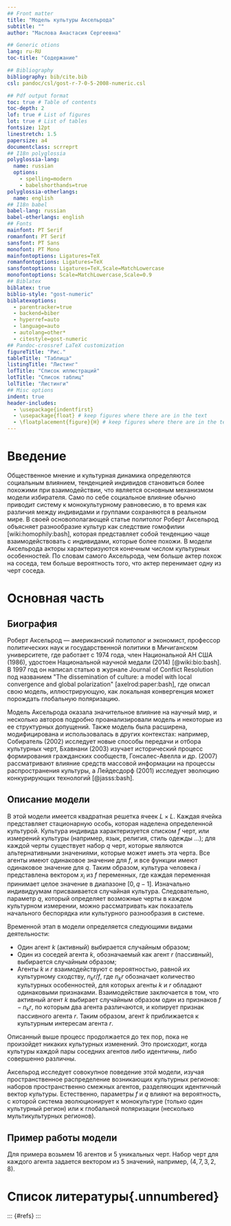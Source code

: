 ```yaml
---
## Front matter
title: "Модель культуры Аксельрода"
subtitle: ""
author: "Маслова Анастасия Сергеевна"

## Generic otions
lang: ru-RU
toc-title: "Содержание"

## Bibliography
bibliography: bib/cite.bib
csl: pandoc/csl/gost-r-7-0-5-2008-numeric.csl

## Pdf output format
toc: true # Table of contents
toc-depth: 2
lof: true # List of figures
lot: true # List of tables
fontsize: 12pt
linestretch: 1.5
papersize: a4
documentclass: scrreprt
## I18n polyglossia
polyglossia-lang:
  name: russian
  options:
	- spelling=modern
	- babelshorthands=true
polyglossia-otherlangs:
  name: english
## I18n babel
babel-lang: russian
babel-otherlangs: english
## Fonts
mainfont: PT Serif
romanfont: PT Serif
sansfont: PT Sans
monofont: PT Mono
mainfontoptions: Ligatures=TeX
romanfontoptions: Ligatures=TeX
sansfontoptions: Ligatures=TeX,Scale=MatchLowercase
monofontoptions: Scale=MatchLowercase,Scale=0.9
## Biblatex
biblatex: true
biblio-style: "gost-numeric"
biblatexoptions:
  - parentracker=true
  - backend=biber
  - hyperref=auto
  - language=auto
  - autolang=other*
  - citestyle=gost-numeric
## Pandoc-crossref LaTeX customization
figureTitle: "Рис."
tableTitle: "Таблица"
listingTitle: "Листинг"
lofTitle: "Список иллюстраций"
lotTitle: "Список таблиц"
lolTitle: "Листинги"
## Misc options
indent: true
header-includes:
  - \usepackage{indentfirst}
  - \usepackage{float} # keep figures where there are in the text
  - \floatplacement{figure}{H} # keep figures where there are in the text
---
```


# Введение

Общественное мнение и культурная динамика определяются социальным влиянием, тенденцией индивидов становиться более похожими при взаимодействии, что является основным механизмом модели избирателя. Само по себе социальное влияние обычно приводит систему к монокультурному равновесию, в то время как различия между индивидами и группами сохраняются в реальном мире. В своей основополагающей статье политолог Роберт Аксельрод объясняет разнообразие культур как следствие гомофилии [wiki:homophily:bash], которая представляет собой тенденцию чаще взаимодействовать с индивидами, которые более похожи. В модели Аксельрода акторы характеризуются конечным числом культурных особенностей. По словам самого Аксельрода, чем больше актер похож на соседа, тем больше вероятность того, что актер перенимает одну из черт соседа.


# Основная часть

## Биография

Роберт Аксельрод — американский политолог и экономист, профессор политических наук и государственной политики в Мичиганском университете, где работает с 1974 года, член Национальной АН США (1986), удостоен Национальной научной медали (2014) [@wiki:bio:bash]. В 1997 год он написал статью в журнале Journal of Conflict Resolution под названием "The dissemination of culture: a model with local convergence and global polarization" [axelrod:paper:bash], где описал свою модель, иллюстрирующую, как локальная конвергенция может порождать глобальную поляризацию.

Модель Аксельрода оказала значительное влияние на научный мир, и несколько авторов подробно проанализировали модель и некоторые из ее структурных допущений. Также модель была расширена, модифицирована и использовалась в других контекстах: например, Собиратель (2002) исследует новые способы передачи и отбора культурных черт, Бхавнани (2003) изучает исторический процесс формирования гражданских сообществ, Гонсалес-Авелла и др. (2007) рассматривают влияние средств массовой информации на процессы распространения культуры, а Лейдесдорф (2001) исследует эволюцию конкурирующих технологий [@jasss:bash].

## Описание модели

В этой модели имеется квадратная решетка ячеек $L×L$. Каждая ячейка представляет стационарную особь, которая наделена определенной культурой. Культура индивида характеризуется списком $f$ черт, или измерений культуры (например, язык, религия, стиль одежды ...); для каждой черты существует набор $q$ черт, которые являются альтернативными значениями, которые может иметь эта черта. Все агенты имеют одинаковое значение для $f$, и все функции имеют одинаковое значение для $q$. Таким образом, культура человека $i$ представлена вектором $x_i$ из $f$ переменных, где каждая переменная принимает целое значение в диапазоне $[0, q - 1]$. Изначально индивидуумам присваивается случайная культура. Следовательно, параметр $q$, который определяет возможные черты в каждом культурном измерении, можно рассматривать как показатель начального беспорядка или культурного разнообразия в системе.

Временной этап в модели определяется следующими видами деятельности:

- Один агент $k$ (активный) выбирается случайным образом;
- Один из соседей агента $k$, обозначаемый как агент $r$ (пассивный), выбирается случайным образом;
- Агенты $k$ и $r$ взаимодействуют с вероятностью, равной их культурному сходству, $n_kr/f$, где $n_kr$ обозначает количество культурных особенностей, для которых агенты $k$ и $r$ обладают одинаковыми признаками. Взаимодействие заключается в том, что активный агент $k$ выбирает случайным образом один из признаков $f - n_kr$, по которым два агента различаются, и копирует признак пассивного агента $r$. Таким образом, агент $k$ приближается к культурным интересам агента $r$.

Описанный выше процесс продолжается до тех пор, пока не произойдет никаких культурных изменений. Это происходит, когда культуры каждой пары соседних агентов либо идентичны, либо совершенно различны.

Аксельрод исследует совокупное поведение этой модели, изучая пространственное распределение возникающих культурных регионов: наборов пространственно смежных агентов, разделяющих идентичный вектор культуры. Естественно, параметры $f$ и $q$ влияют на вероятность, с которой система эволюционирует к монокультуре (только один культурный регион) или к глобальной поляризации (несколько мультикультурных регионов).

## Пример работы модели

Для примера возьмем 16 агентов и 5 уникальных черт. Набор черт для каждого агента задается вектором из 5 значений, например, $(4, 7, 3, 2, 8)$. 

# Список литературы{.unnumbered}

::: {#refs}
:::
